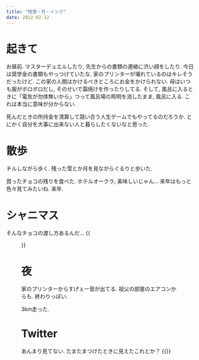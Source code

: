 ```yaml
---
title: "残雪・月・インク"
date: 2022-02-12
---
```


# 起きて
お昼前. マスターデュエルしたり, 先生からの書類の連絡に渋い顔をしたり. 今日は奨学金の書類もやっつけていたな. 家のプリンターが壊れているのはキレそうだったけど. この家の人間はかけるべきところにお金をかけられない. 母はいつも服がボロボロだし, そのせいで霜焼けを作ったりしてる. そして, 風呂に入るときに「電気が勿体無いから」つって風呂場の照明を消したまま, 風呂に入る. これは本当に意味が分からない.

死んだときの所持金を清算して競い合う人生ゲームでもやってるのだろうか. とにかく自分を大事に出来ない人と暮らしたくないなと思った.

# 散歩
チルしながら歩く. 残った雪とか月を見ながらぐるりと歩いた.

買ったチョコの残りを食べた. ホテルオークラ, 美味しいじゃん... 来年はもっと色々見てみたいね. 来年.
# シャニマス
そんなチョコの渡し方あるんだ...
{{<figure src="/media/2022-02-12-shiny.png" alt="shiny">}}

# 夜
家のプリンターからすげぇー音が出てる. 祖父の部屋のエアコンからも. 終わりっぽい.

3km走った.
# Twitter
あんまり見てない. たまたまつけたときに見えたこれとか？
{{<tweet user="dango_bot" id="1491819424441114626">}}